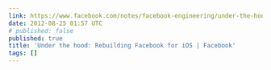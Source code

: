 ```yaml
---
link: https://www.facebook.com/notes/facebook-engineering/under-the-hood-rebuilding-facebook-for-ios/10151036091753920
date: 2012-08-25 01:57 UTC
# published: false
published: true
title: 'Under the hood: Rebuilding Facebook for iOS | Facebook'
tags: []
---
```



